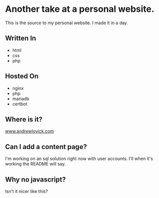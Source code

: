 # Another take at a personal website.
This is the source to my personal website. I made it in a day.

## Written In
- html
- css
- php

## Hosted On
- nginx
- php
- mariadb
- certbot

## Where is it?
www.andrewlovick.com

## Can I add a content page?
I'm working on an sql solution right now with user accounts. I'll when it's working the README will say.

## Why no javascript?
Isn't it nicer like this? 
